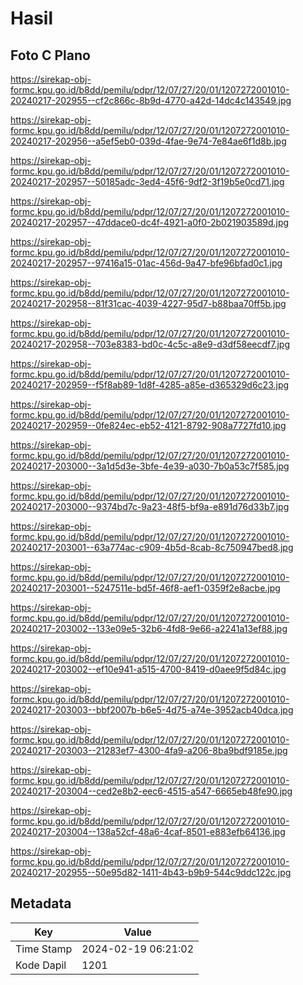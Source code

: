 # Hasil

## Foto C Plano

https://sirekap-obj-formc.kpu.go.id/b8dd/pemilu/pdpr/12/07/27/20/01/1207272001010-20240217-202955--cf2c866c-8b9d-4770-a42d-14dc4c143549.jpg

https://sirekap-obj-formc.kpu.go.id/b8dd/pemilu/pdpr/12/07/27/20/01/1207272001010-20240217-202956--a5ef5eb0-039d-4fae-9e74-7e84ae6f1d8b.jpg

https://sirekap-obj-formc.kpu.go.id/b8dd/pemilu/pdpr/12/07/27/20/01/1207272001010-20240217-202957--50185adc-3ed4-45f6-9df2-3f19b5e0cd71.jpg

https://sirekap-obj-formc.kpu.go.id/b8dd/pemilu/pdpr/12/07/27/20/01/1207272001010-20240217-202957--47ddace0-dc4f-4921-a0f0-2b021903589d.jpg

https://sirekap-obj-formc.kpu.go.id/b8dd/pemilu/pdpr/12/07/27/20/01/1207272001010-20240217-202957--97416a15-01ac-456d-9a47-bfe96bfad0c1.jpg

https://sirekap-obj-formc.kpu.go.id/b8dd/pemilu/pdpr/12/07/27/20/01/1207272001010-20240217-202958--81f31cac-4039-4227-95d7-b88baa70ff5b.jpg

https://sirekap-obj-formc.kpu.go.id/b8dd/pemilu/pdpr/12/07/27/20/01/1207272001010-20240217-202958--703e8383-bd0c-4c5c-a8e9-d3df58eecdf7.jpg

https://sirekap-obj-formc.kpu.go.id/b8dd/pemilu/pdpr/12/07/27/20/01/1207272001010-20240217-202959--f5f8ab89-1d8f-4285-a85e-d365329d6c23.jpg

https://sirekap-obj-formc.kpu.go.id/b8dd/pemilu/pdpr/12/07/27/20/01/1207272001010-20240217-202959--0fe824ec-eb52-4121-8792-908a7727fd10.jpg

https://sirekap-obj-formc.kpu.go.id/b8dd/pemilu/pdpr/12/07/27/20/01/1207272001010-20240217-203000--3a1d5d3e-3bfe-4e39-a030-7b0a53c7f585.jpg

https://sirekap-obj-formc.kpu.go.id/b8dd/pemilu/pdpr/12/07/27/20/01/1207272001010-20240217-203000--9374bd7c-9a23-48f5-bf9a-e891d76d33b7.jpg

https://sirekap-obj-formc.kpu.go.id/b8dd/pemilu/pdpr/12/07/27/20/01/1207272001010-20240217-203001--63a774ac-c909-4b5d-8cab-8c750947bed8.jpg

https://sirekap-obj-formc.kpu.go.id/b8dd/pemilu/pdpr/12/07/27/20/01/1207272001010-20240217-203001--5247511e-bd5f-46f8-aef1-0359f2e8acbe.jpg

https://sirekap-obj-formc.kpu.go.id/b8dd/pemilu/pdpr/12/07/27/20/01/1207272001010-20240217-203002--133e09e5-32b6-4fd8-9e66-a2241a13ef88.jpg

https://sirekap-obj-formc.kpu.go.id/b8dd/pemilu/pdpr/12/07/27/20/01/1207272001010-20240217-203002--ef10e941-a515-4700-8419-d0aee9f5d84c.jpg

https://sirekap-obj-formc.kpu.go.id/b8dd/pemilu/pdpr/12/07/27/20/01/1207272001010-20240217-203003--bbf2007b-b6e5-4d75-a74e-3952acb40dca.jpg

https://sirekap-obj-formc.kpu.go.id/b8dd/pemilu/pdpr/12/07/27/20/01/1207272001010-20240217-203003--21283ef7-4300-4fa9-a206-8ba9bdf9185e.jpg

https://sirekap-obj-formc.kpu.go.id/b8dd/pemilu/pdpr/12/07/27/20/01/1207272001010-20240217-203004--ced2e8b2-eec6-4515-a547-6665eb48fe90.jpg

https://sirekap-obj-formc.kpu.go.id/b8dd/pemilu/pdpr/12/07/27/20/01/1207272001010-20240217-203004--138a52cf-48a6-4caf-8501-e883efb64136.jpg

https://sirekap-obj-formc.kpu.go.id/b8dd/pemilu/pdpr/12/07/27/20/01/1207272001010-20240217-202955--50e95d82-1411-4b43-b9b9-544c9ddc122c.jpg


## Metadata

| Key        | Value               |
| ---------- | ------------------- |
| Time Stamp | 2024-02-19 06:21:02 |
| Kode Dapil | 1201                |



